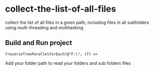 # collect-the-list-of-all-files
collect the list of all files in a given path, including files in all subfolders using multi-threading and multitasking

## Build and Run project
`````
TraverseTreeParallelForEach(@"F:\", (f) =>
`````
Add your folder path to read your folders and sub folders files 
